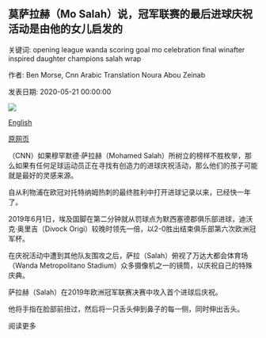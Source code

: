 ## 莫萨拉赫（Mo Salah）说，冠军联赛的最后进球庆祝活动是由他的女儿启发的

关键词: opening league wanda scoring goal mo celebration final winafter inspired daughter champions salah wrap

作者: Ben Morse, Cnn Arabic Translation Noura Abou Zeinab

发表日期: 2020-05-21 00:00:00

![](https://cdn.cnn.com/cnnnext/dam/assets/200520163009-mohamed-salah-ucl-final-celeb-super-tease.jpg)

[English](Mo%20Salah%20says%20Champions%20League%20final%20goal%20celebration%20was%20inspired%20by%20his%20daughter.md)

[原网页](https://edition.cnn.com/2020/05/21/football/mohamed-salah-celebration-ucl-final-daughter-spt-intl/index.html)

（CNN）如果穆罕默德·萨拉赫（Mohamed Salah）所树立的榜样不胜枚举，那么如果有任何足球运动员正在寻找有创造力的进球庆祝活动，那么他们的孩子可能就是最好的灵感来源。

自从利物浦在欧冠对托特纳姆热刺的最终胜利中打开进球记录以来，已经快一年了。

2019年6月1日，埃及国脚在第二分钟就从罚球点为默西塞德郡俱乐部进球，迪沃克·奥里吉（Divock Origi）较晚时领先一倍，以2-0胜出结束俱乐部第六次欧洲冠军杯。

在庆祝活动中遭到其他队友围攻之后，萨拉（Salah）俯视了万达大都会体育场（Wanda Metropolitano Stadium）众多摄像机之一的镜筒，以庆祝自己的特殊庆典。

萨拉赫（Salah）在2019年欧洲冠军联赛决赛中攻入首个进球后庆祝。

他将手指在脸部前扭过，然后将一只舌头伸到鼻子的每一侧，同时伸出舌头。

阅读更多